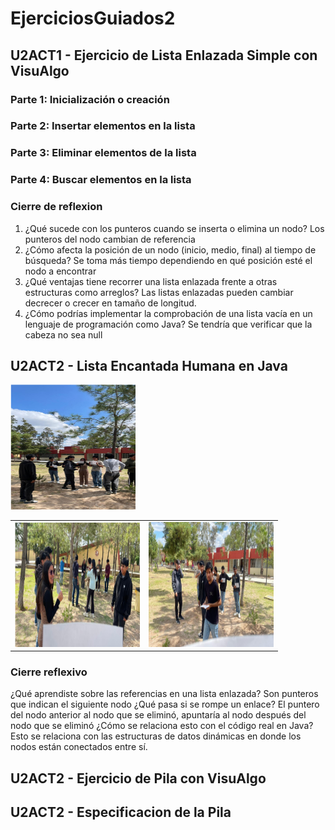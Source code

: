 # EjerciciosGuiados2

## U2ACT1 - Ejercicio de Lista Enlazada Simple con VisuAlgo
### Parte 1: Inicialización o creación

### Parte 2: Insertar elementos en la lista

### Parte 3: Eliminar elementos de la lista

### Parte 4: Buscar elementos en la lista

### Cierre de reflexion 
1. ¿Qué sucede con los punteros cuando se inserta o elimina un nodo? 
Los punteros del nodo cambian de referencia 
2. ¿Cómo afecta la posición de un nodo (inicio, medio, final) al tiempo de búsqueda? 
Se toma más tiempo dependiendo en qué posición esté el nodo a encontrar
3. ¿Qué ventajas tiene recorrer una lista enlazada frente a otras estructuras como arreglos? 
Las listas enlazadas pueden cambiar decrecer o crecer en tamaño de longitud.
4. ¿Cómo podrías implementar la comprobación de una lista vacía en un lenguaje de programación como Java?
Se tendría que verificar que la cabeza no sea null


## U2ACT2 - Lista Encantada Humana en Java
<table>
  <tr>
    <td><img src="https://github.com/MiguelPr-o/EjerciciosGuiados2/blob/main/U2ACT2%20-%20ListaEncantadaHumanaEnJava/Captura%20de%20pantalla%202025-10-19%20112037.png?raw=true" width="200px" height="200px"></td>
    <td><img src="https://github.com/MiguelPr-o/EjerciciosGuiados2/blob/main/U2ACT2%20-%20ListaEncantadaHumanaEnJava/Captura%20de%20pantalla%202025-10-19%20112048.png?raw=true" width="200px" height="200px"></td>
  </tr>
    <tr>
      <img src="https://github.com/MiguelPr-o/EjerciciosGuiados2/blob/main/U2ACT2%20-%20ListaEncantadaHumanaEnJava/Captura%20de%20pantalla%202025-10-19%20112055.png?raw=true" width="200px" height="200px">
    </tr>
</table>

### Cierre reflexivo
¿Qué aprendiste sobre las referencias en una lista enlazada? 
Son punteros que indican el siguiente nodo
¿Qué pasa si se rompe un enlace?
El puntero del nodo anterior al nodo que se eliminó, apuntaría al nodo después del nodo que se eliminó
¿Cómo se relaciona esto con el código real en Java?
Esto se relaciona con las estructuras de datos dinámicas en donde los nodos están conectados entre sí.


## U2ACT2 - Ejercicio de Pila con VisuAlgo

## U2ACT2 - Especificacion de la Pila






